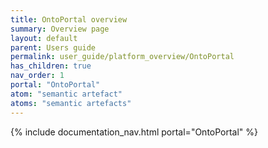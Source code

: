 ```yaml
---
title: OntoPortal overview
summary: Overview page
layout: default
parent: Users guide
permalink: user_guide/platform_overview/OntoPortal
has_children: true
nav_order: 1
portal: "OntoPortal"
atom: "semantic artefact"
atoms: "semantic artefacts"
---
```


{% include documentation_nav.html portal="OntoPortal" %}
